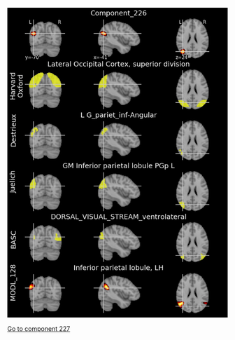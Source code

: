 


![226](preliminary/226.jpg "Component 226")

[Go to component 227](https://parietal-inria.github.io/MODL_atlas/1024/227 "Component 227")